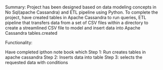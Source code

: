 Summary:
Project has been designed based on data modeling concepts in No Sql(apache Cassandra) and ETL pipeline using Python. To complete the project, have created tables in Apache Cassandra to run queries, ETL pipeline that transfers data from a set of CSV files within a directory to create a streamlined CSV file to model and insert data into Apache Cassandra tables.created

Functionality:

Have completed ipthon note book which
Step 1: Run creates tables in apache cassandra
Step 2: Inserts data into table
Step 3: selects the requested data with conditions



